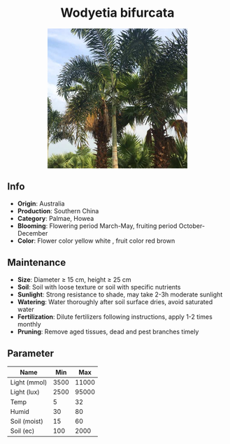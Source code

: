 <h1 align='center'>Wodyetia bifurcata</h1>
<p align="center">
    <img 
        align='center'
        width='320'
        src="../images/wodyetia bifurcata.png" 
        alt='Wodyetia bifurcata' />
</p>

## Info

 - **Origin**: Australia
 - **Production**: Southern China
 - **Category**: Palmae, Howea
 - **Blooming**: Flowering period March-May, fruiting period October-December
 - **Color**: Flower color yellow white , fruit color red brown

## Maintenance

 - **Size**: Diameter ≥ 15 cm, height ≥ 25 cm
 - **Soil**: Soil with loose texture or soil with specific nutrients
 - **Sunlight**: Strong resistance to shade, may take 2-3h moderate sunlight
 - **Watering**: Water thoroughly after soil surface dries, avoid saturated water
 - **Fertilization**: Dilute fertilizers following instructions, apply 1-2 times monthly
 - **Pruning**: Remove aged tissues, dead and pest branches timely

## Parameter

| Name         | Min  | Max   |
|--------------|------|-------|
| Light (mmol) | 3500 | 11000  |
| Light (lux)  | 2500 | 95000 |
| Temp         | 5    | 32    |
| Humid        | 30   | 80    |
| Soil (moist) | 15   | 60    |
| Soil (ec)    | 100  | 2000  |